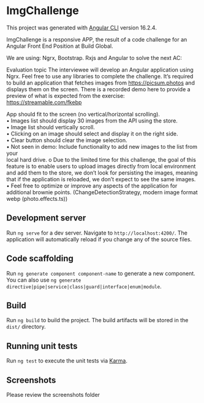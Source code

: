 # ImgChallenge

This project was generated with [Angular CLI](https://github.com/angular/angular-cli) version 16.2.4.

ImgChallenge is a responsive APP, the result of a code challenge for an Angular Front End Position at Build Global.

We are using: Ngrx, Bootstrap. Rxjs and Angular to solve the next AC:

Evaluation topic
The interviewee will develop an Angular application using Ngrx. Feel free to use any
libraries to complete the challenge.
It’s required to build an application that fetches images from https://picsum.photos
and displays them on the screen. There is a recorded demo here to provide a preview
of what is expected from the exercise: https://streamable.com/fkebp


App should fit to the screen (no vertical/horizontal scrolling).<br />
• Images list should display 30 images from the API using the store. <br />
• Image list should vertically scroll.<br />
• Clicking on an image should select and display it on the right side.<br />
• Clear button should clear the image selection.<br />
• Not seen in demo: Include functionality to add new images to the list from your<br />
local hard drive.
o Due to the limited time for this challenge, the goal of this feature is to
enable users to upload images directly from local environment and add
them to the store, we don’t look for persisting the images, meaning that
if the application is reloaded, we don’t expect to see the same images.<br />
• Feel free to optimize or improve any aspects of the application for additional
brownie points. (ChangeDetectionStrategy, modern image format webp (photo.effects.ts))

## Development server

Run `ng serve` for a dev server. Navigate to `http://localhost:4200/`. The application will automatically reload if you change any of the source files.

## Code scaffolding

Run `ng generate component component-name` to generate a new component. You can also use `ng generate directive|pipe|service|class|guard|interface|enum|module`.

## Build

Run `ng build` to build the project. The build artifacts will be stored in the `dist/` directory.

## Running unit tests

Run `ng test` to execute the unit tests via [Karma](https://karma-runner.github.io).

## Screenshots

Please review the screenshots folder

